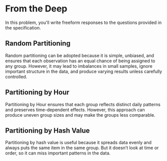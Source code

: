 # From the Deep

In this problem, you'll write freeform responses to the questions provided in the specification.

## Random Partitioning

Random partitioning can be adopted because it is simple, unbiased, and ensures that each observation has an equal chance of being assigned to any group. However, it may lead to imbalances in small samples, ignore important structure in the data, and produce varying results unless carefully controlled.

## Partitioning by Hour

Partitioning by Hour ensures that each group reflects distinct daily patterns and preserves time-dependent effects.
However, this approach can produce uneven group sizes and may make the groups less comparable.

## Partitioning by Hash Value

Partitioning by hash value is useful because it spreads data evenly and always puts the same item in the same group.
But it doesn’t look at time or order, so it can miss important patterns in the data.
